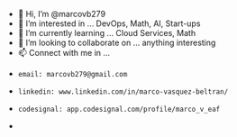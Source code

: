 - 👋 Hi, I’m @marcovb279
- 👀 I’m interested in ... DevOps, Math, AI, Start-ups
- 🌱 I’m currently learning ... Cloud Services, Math
- 💞️ I’m looking to collaborate on ... anything interesting
- 📫 Connect with me in ...
-     email: marcovb279@gmail.com
-     linkedin: www.linkedin.com/in/marco-vasquez-beltran/
-     codesignal: app.codesignal.com/profile/marco_v_eaf
-     

<!---
marcovb279/marcovb279 is a ✨ special ✨ repository because its `README.md` (this file) appears on your GitHub profile.
You can click the Preview link to take a look at your changes.
--->
